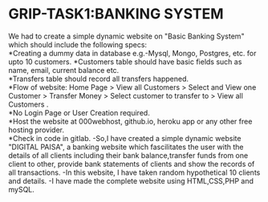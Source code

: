 # GRIP-TASK1:BANKING SYSTEM

We had to create a simple dynamic website on "Basic Banking System" which should include the following specs:       
*Creating a dummy data in database e.g.-Mysql, Mongo, Postgres, etc. for upto 10 customers.
*Customers table should have basic fields such as name, email, current balance etc.    
*Transfers table should record all transfers happened.   
*Flow of website: Home Page > View all Customers > Select and View one Customer > Transfer Money > Select customer to transfer to > View all Customers .   
*No Login Page or User Creation required.   
*Host the website at 000webhost, github.io, heroku app or any other free hosting provider.    
*Check in code in gitlab.
-So,I have created a simple dynamic website "DIGITAL PAISA", a banking website which fascilitates the user with the details of all clients including their bank balance,transfer funds from one client to other, provide bank statements of clients and show the records of all transactions.
-In this website, I have taken random hypothetical 10 clients and details.
-I have made the complete website using HTML,CSS,PHP and mySQL.
